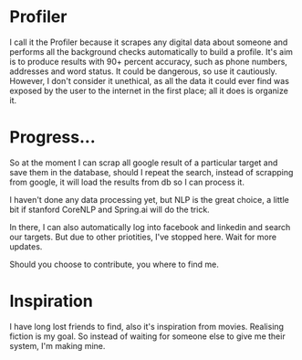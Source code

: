 # Profiler

I call it the Profiler because it scrapes any digital data about someone and performs all the background checks automatically to build a profile. It's aim is to produce results with 90+ percent accuracy, such as phone numbers, addresses and word status. It could be dangerous, so use it cautiously. However, I don't consider it unethical, as all the data it could ever find was exposed by the user to the internet in the first place; all it does is organize it.

# Progress...

So at the moment I can scrap all google result of a particular target and save them in the database, should I repeat the search, instead of scrapping from google, it will load the results from db so I can process it.

I haven't done any data processing yet, but NLP is the great choice, a little bit if stanford CoreNLP and Spring.ai will do the trick.

In there, I can also automatically log into facebook and linkedin and search our targets. But due to other priotities, I've stopped here. Wait for more updates.

Should you choose to contribute, you where to find me.

# Inspiration

I have long lost friends to find, also it's inspiration from movies. 
Realising fiction is my goal. So instead of waiting for someone else to give me their system, I'm making mine.




